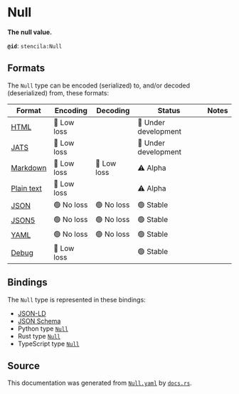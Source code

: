 # Null

**The null value.**

**`@id`**: `stencila:Null`

## Formats

The `Null` type can be encoded (serialized) to, and/or decoded (deserialized) from, these formats:

| Format                                                                                        | Encoding      | Decoding      | Status                 | Notes |
| --------------------------------------------------------------------------------------------- | ------------- | ------------- | ---------------------- | ----- |
| [HTML](https://github.com/stencila/stencila/blob/main/docs/reference/formats/html.md)         | 🔷 Low loss    |               | 🚧 Under development    |       |
| [JATS](https://github.com/stencila/stencila/blob/main/docs/reference/formats/jats.md)         | 🔷 Low loss    |               | 🚧 Under development    |       |
| [Markdown](https://github.com/stencila/stencila/blob/main/docs/reference/formats/markdown.md) | 🔷 Low loss    | 🔷 Low loss    | ⚠️ Alpha               |       |
| [Plain text](https://github.com/stencila/stencila/blob/main/docs/reference/formats/text.md)   | 🔷 Low loss    |               | ⚠️ Alpha               |       |
| [JSON](https://github.com/stencila/stencila/blob/main/docs/reference/formats/json.md)         | 🟢 No loss     | 🟢 No loss     | 🟢 Stable               |       |
| [JSON5](https://github.com/stencila/stencila/blob/main/docs/reference/formats/json5.md)       | 🟢 No loss     | 🟢 No loss     | 🟢 Stable               |       |
| [YAML](https://github.com/stencila/stencila/blob/main/docs/reference/formats/yaml.md)         | 🟢 No loss     | 🟢 No loss     | 🟢 Stable               |       |
| [Debug](https://github.com/stencila/stencila/blob/main/docs/reference/formats/debug.md)       | 🔷 Low loss    |               | 🟢 Stable               |       |

## Bindings

The `Null` type is represented in these bindings:

- [JSON-LD](https://stencila.dev/Null.jsonld)
- [JSON Schema](https://stencila.dev/Null.schema.json)
- Python type [`Null`](https://github.com/stencila/stencila/blob/main/python/python/stencila/types/null.py)
- Rust type [`Null`](https://github.com/stencila/stencila/blob/main/rust/schema/src/types/null.rs)
- TypeScript type [`Null`](https://github.com/stencila/stencila/blob/main/typescript/src/types/Null.ts)

## Source

This documentation was generated from [`Null.yaml`](https://github.com/stencila/stencila/blob/main/schema/Null.yaml) by [`docs.rs`](https://github.com/stencila/stencila/blob/main/rust/schema-gen/src/docs.rs).